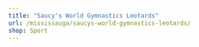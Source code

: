 ```yaml
---
title: "Saucy's World Gymnastics Leotards"
url: /mississauga/saucys-world-gymnastics-leotards/
shop: Sport
---
```

